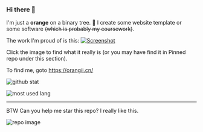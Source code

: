 ### Hi there 👋
I'm just a **orange** on a binary tree. 🍊
I create some website template or some software ~~(which is probably my coursework)~~.

The work I'm proud of is this:
[![Screenshot](https://user-images.githubusercontent.com/14857984/115842686-a7885200-a450-11eb-8d33-653ac05ebb56.png)](https://github.com/Jiaocz/Personal-page)

Click the image to find what it really is (or you may have find it in Pinned repo under this section).

To find me, goto https://orangii.cn/

![github stat](https://github-readme-stats.vercel.app/api?username=jiaocz&count_private=true&show_icons=true&theme=flag-india)

![most used lang](https://github-readme-stats.vercel.app/api/top-langs/?username=jiaocz&theme=flag-india)

---
BTW Can you help me star this repo? I really like this.

![repo image](https://github-readme-stats.vercel.app/api/pin/?username=jiaocz&repo=personal-page)

<!--
**Jiaocz/Jiaocz** is a ✨ _special_ ✨ repository because its `README.md` (this file) appears on your GitHub profile.

Here are some ideas to get you started:

- 🔭 I’m currently working on ...
- 🌱 I’m currently learning ...
- 👯 I’m looking to collaborate on ...
- 🤔 I’m looking for help with ...
- 💬 Ask me about ...
- 📫 How to reach me: ...
- 😄 Pronouns: ...
- ⚡ Fun fact: ...
-->
